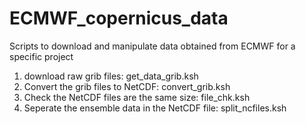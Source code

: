 # ECMWF_copernicus_data
Scripts to download and manipulate data obtained from ECMWF for a specific project

1. download raw grib files: get_data_grib.ksh
2. Convert the grib files to NetCDF: convert_grib.ksh
3. Check the NetCDF files are the same size: file_chk.ksh
4. Seperate the ensemble data in the NetCDF file: split_ncfiles.ksh 
